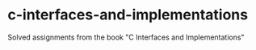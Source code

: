 # c-interfaces-and-implementations
Solved assignments from the book "C Interfaces and Implementations"
